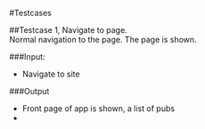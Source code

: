 #Testcases

##Testcase 1, Navigate to page.  
Normal navigation to the page.
The page is shown.  

###Input:  
* Navigate to site

###Output
* Front page of app is shown, a list of pubs
* 

